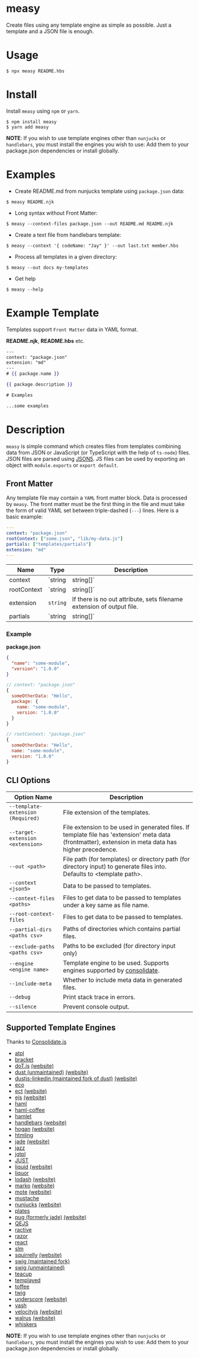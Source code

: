 # measy

Create files using any template engine as simple as possible. Just a template and a JSON file is enough.

# Usage

```
$ npx measy README.hbs
```

# Install

Install `measy` using `npm` or `yarn`.

```
$ npm install measy
$ yarn add measy
```

**NOTE**: If you wish to use template engines other than `nunjucks` or `handlebars`, you must install the engines you wish to use: Add them to your package.json dependencies or install globally.

# Examples

- Create README.md from nunjucks template using `package.json` data:

```
$ measy README.njk
```

- Long syntax without Front Matter:

```
$ measy --context-files package.json --out README.md README.njk
```

- Create a text file from handlebars template:

```
$ measy --context '{ codeName: "Jay" }' --out last.txt member.hbs
```

- Process all templates in a given directory:

```
$ measy --out docs my-templates
```

- Get help

```
$ measy --help
```

# Example Template

Templates support `Front Matter` data in YAML format.

**README.njk**, **README.hbs** etc.

```hbs
---
context: "package.json"
extension: "md"
---
# {{ package.name }}

{{ package.description }}

# Examples

...some examples
```

# Description

`measy` is simple command which creates files from templates combining data from JSON or JavaScript (or TypeScript with the help of `ts-node`) files. JSON files are parsed using [JSON5](https://json5.org/). JS files can be used by exporting an object with `module.exports` or `export default`.

## Front Matter

Any template file may contain a `YAML` front matter block. Data is processed by `measy`. The front matter must be the first thing in the file and must take the form of valid YAML set between triple-dashed (`---`) lines. Here is a basic example:

```yaml
---
context: "package.json"
rootContext: ["some.json", "lib/my-data.js"]
partials: ["templates/partials"]
extension: "md"
---

```

| Name        | Type              | Description                                                                                                                               |
| ----------- | ----------------- | ----------------------------------------------------------------------------------------------------------------------------------------- |
| context     | `string|string[]` | File name or array of file names to require to get context data for template. File name without extension is used as key in context data. |
| rootContext | `string|string[]` | File name or array of file names to require to get context data for template. Result is merged into context directly.                     |
| extension   | `string`          | If there is no out attribute, sets filename extension of output file.                                                                     |
| partials    | `string|string[]` | Path or array of paths relative to file to get partials from.                                                                             |

### Example

**package.json**

```json
{
  "name": "some-module",
  "version": "1.0.0"
}
```

```js
// context: "package.json"
{
  someOtherData: "Hello",
  package: {
    name: "some-module",
    version: "1.0.0"
  }
}

// rootContext: "package.json"
{
  someOtherData: "Hello",
  name: "some-module",
  version: "1.0.0"
}

```

## CLI Options

| Option Name                       | Description                                                                                                                                           |
| --------------------------------- | ----------------------------------------------------------------------------------------------------------------------------------------------------- |
| `--template-extension (Required)` | File extension of the templates.                                                                                                                      |
| `--target-extension <extension>`  | File extension to be used in generated files. If template file has 'extension' meta data (frontmatter), extension in meta data has higher precedence. |
| `--out <path>`                    | File path (for templates) or directory path (for directory input) to generate files into. Defaults to \<template path>.                               |
| `--context <json5>`               | Data to be passed to templates.                                                                                                                       |
| `--context-files <paths>`         | Files to get data to be passed to templates under a key same as file name.                                                                            |
| `--root-context-files`            | Files to get data to be passed to templates.                                                                                                          |
| `--partial-dirs <paths csv>`      | Paths of directories which contains partial files.                                                                                                    |
| `--exclude-paths <paths csv>`     | Paths to be excluded (for directory input only)                                                                                                       |
| `--engine <engine name>`          | Template engine to be used. Supports engines supported by [consolidate](https://www.npmjs.com/package/consolidate).                                    |
| `--include-meta`                  | Whether to include meta data in generated files.                                                                                                      |
| `--debug`                         | Print stack trace in errors.                                                                                                                          |
| `--silence`                       | Prevent console output.                                                                                                                               |

## Supported Template Engines

Thanks to [Consolidate.js](https://www.npmjs.com/package/consolidate)

- [atpl](https://github.com/soywiz/atpl.js)
- [bracket](https://github.com/danlevan/bracket-template)
- [doT.js](https://github.com/olado/doT) [(website)](http://olado.github.io/doT/)
- [dust (unmaintained)](https://github.com/akdubya/dustjs) [(website)](http://akdubya.github.com/dustjs/)
- [dustjs-linkedin (maintained fork of dust)](https://github.com/linkedin/dustjs) [(website)](http://linkedin.github.io/dustjs/)
- [eco](https://github.com/sstephenson/eco)
- [ect](https://github.com/baryshev/ect) [(website)](http://ectjs.com/)
- [ejs](https://github.com/mde/ejs) [(website)](http://ejs.co/)
- [haml](https://github.com/visionmedia/haml.js)
- [haml-coffee](https://github.com/9elements/haml-coffee)
- [hamlet](https://github.com/gregwebs/hamlet.js)
- [handlebars](https://github.com/wycats/handlebars.js/) [(website)](http://handlebarsjs.com/)
- [hogan](https://github.com/twitter/hogan.js) [(website)](http://twitter.github.com/hogan.js/)
- [htmling](https://github.com/codemix/htmling)
- [jade](https://github.com/visionmedia/jade) [(website)](http://jade-lang.com/)
- [jazz](https://github.com/shinetech/jazz)
- [jqtpl](https://github.com/kof/jqtpl)
- [JUST](https://github.com/baryshev/just)
- [liquid](https://github.com/leizongmin/tinyliquid) [(website)](http://liquidmarkup.org/)
- [liquor](https://github.com/chjj/liquor)
- [lodash](https://github.com/bestiejs/lodash) [(website)](http://lodash.com/)
- [marko](https://github.com/marko-js/marko) [(website)](http://markojs.com)
- [mote](https://github.com/satchmorun/mote) [(website)](http://satchmorun.github.io/mote/)
- [mustache](https://github.com/janl/mustache.js)
- [nunjucks](https://github.com/mozilla/nunjucks) [(website)](https://mozilla.github.io/nunjucks)
- [plates](https://github.com/flatiron/plates)
- [pug (formerly jade)](https://github.com/pugjs/pug) [(website)](http://jade-lang.com/)
- [QEJS](https://github.com/jepso/QEJS)
- [ractive](https://github.com/Rich-Harris/Ractive)
- [razor](https://github.com/kinogam/kino.razor)
- [react](https://github.com/facebook/react)
- [slm](https://github.com/slm-lang/slm)
- [squirrelly](https://github.com/nebrelbug/squirrelly) [(website)](https://squirrelly.js.org)
- [swig (maintained fork)](https://github.com/node-swig/swig-templates)
- [swig (unmaintained)](https://github.com/paularmstrong/swig)
- [teacup](https://github.com/goodeggs/teacup)
- [templayed](http://archan937.github.com/templayed.js/)
- [toffee](https://github.com/malgorithms/toffee)
- [twig](https://github.com/justjohn/twig.js)
- [underscore](https://github.com/documentcloud/underscore) [(website)](http://underscorejs.org/#template)
- [vash](https://github.com/kirbysayshi/vash)
- [velocityjs](https://github.com/julianshapiro/velocity) [(website)](http://velocityjs.org/)
- [walrus](https://github.com/jeremyruppel/walrus) [(website)](http://documentup.com/jeremyruppel/walrus/)
- [whiskers](https://github.com/gsf/whiskers.js)

**NOTE**: If you wish to use template engines other than `nunjucks` or `handlebars`, you must install the engines you wish to use: Add them to your package.json dependencies or install globally.
